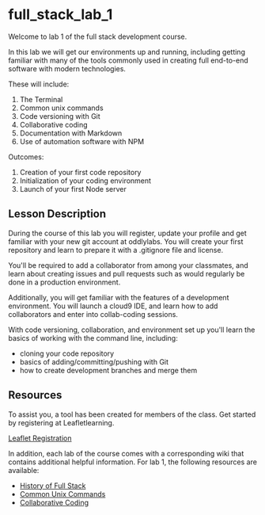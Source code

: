 # full_stack_lab_1

Welcome to lab 1 of the full stack development course.

In this lab we will get our environments up and running, including getting familiar with many of the tools commonly used in creating full end-to-end software with modern technologies.

These will include:
1. The Terminal
2. Common unix commands
3. Code versioning with Git
4. Collaborative coding 
5. Documentation with Markdown
6. Use of automation software with NPM

Outcomes:
1. Creation of your first code repository
2. Initialization of your coding environment
3. Launch of your first Node server

## Lesson Description

During the course of this lab you will register, update your profile and get familiar with your new git account at oddlylabs. You will create your first repository and learn to prepare it with a .gitignore file and license.

You'll be required to add a collaborator from among your classmates, and learn about creating issues and pull requests such as would regularly be done in a production environment.

Additionally, you will get familiar with the features of a development environment. You will launch a cloud9 IDE, and learn how to add collaborators and enter into collab-coding sessions.

With code versioning, collaboration, and environment set up you'll learn the basics of working with the command line, including:

* cloning your code repository
* basics of adding/committing/pushing with Git
* how to create development branches and merge them

## Resources

To assist you, a tool has been created for members of the class. Get started by registering at Leafletlearning.

[Leaflet Registration](appv2.leafletlearning.com)

In addition, each lab of the course comes with a corresponding wiki that contains additional helpful information. For lab 1, the following resources are available:

* [History of Full Stack](https://oddlylabs.com/Humber/full_stack_lab_1/wiki)
* [Common Unix Commands](https://oddlylabs.com/Humber/full_stack_lab_1/wiki/The+Command+Line)
* [Collaborative Coding](https://oddlylabs.com/Humber/full_stack_lab_1/wiki/Collaborative+Coding)